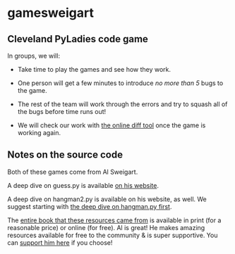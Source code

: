 # gamesweigart

## Cleveland PyLadies code game

In groups, we will:

* Take time to play the games and see how they work.

* One person will get a few minutes to introduce _no more than 5_ bugs to the game.

* The rest of the team will work through the errors and try to squash all of the bugs before time runs out!

* We will check our work with [the online diff tool](http://inventwithpython.com/invent4thed/diff/) once the game is working again.

## Notes on the source code

Both of these games come from Al Sweigart.

A deep dive on guess.py is available [on his website](http://inventwithpython.com/invent4thed/chapter3.html).

A deep dive on hangman2.py is available on his website, as well. We suggest starting with [the deep dive on hangman.py first](http://inventwithpython.com/invent4thed/chapter8.html).

The [entire book that these resources came from](https://nostarch.com/inventwithpython) is available in print (for a reasonable price) or online (for free). Al is great! He makes amazing resources available for free to the community & is super supportive. You can [support him here](http://inventwithpython.com/#donate) if you choose!
